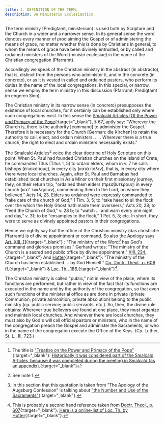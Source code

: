 ```yaml
---
title: 1. DEFINITION OF THE TERM.
description: De Ministerio Ecclesiastico.
---
```


The term ministry (Predigtamt, ministerium) is used both by Scripture and the Church in a wider and a narrower sense. In its general sense the word denotes every manner of proclaiming the Gospel or of administering the means of grace, no matter whether this is done by Christians in general, to whom the means of grace have been divinely entrusted, or by called and ordained ministers of the Word (ministri ecclesiae) in the name of the Christian congregation (Pfarramt).

Accordingly we speak of the Christian ministry in the abstract (in abstracto), that is, distinct from the persons who administer it, and in the concrete (in concreto), or as it is vested in called and ordained pastors, who perform its duties in the name of the local congregations. In this special, or narrow, sense we employ the term ministry in this discussion (Pfarramt; Predigtamt im engeren Sinn).

The Christian ministry in its narrow sense (in concreto) presupposes the existence of local churches, for it certainly can be established only where such congregations exist. In this sense the [Smalcald Articles (Of the Power and Primacy of the Pope](https://boc.confident.faith/tr-ppp-0067){:target="_blank"}, § 67[^1] aptly say: "Wherever the Church is, there is the authority [command] to administer the Gospel. Therefore it is necessary for the Church [German: die Kirchen] to retain the authority to call, elect, and ordain ministers. . . . Wherever there is a true church, the right to elect and ordain ministers necessarily exists."

The Smalcald Articles[^2] voice the clear doctrine of Holy Scripture on this point. When St. Paul had founded Christian churches on the island of Crete, he commanded Titus (Titus 1, 5) to ordain elders, whom in v. 7 he calls bishops (ἐπισκόπους), in every city (κατὰ  πόλιν), that is, in every city where there were local churches. Again, after St. Paul and Barnabas had established local churches in Asia Minor on their first missionary journey, they, on their return trip, "ordained them elders (πρεσβυτέρους) in every church (κατ' ἐκκλησίαν), commending them to the Lord, on whom they believed," Acts 14, 23. Elders so ordained were expressly commanded to "take care of the church of God," 1 Tim. 3, 5; to "take heed to all the flock over the which the Holy Ghost hath made them overseers," Acts 20, 28; to "feed the Church of God," v. 28 b; to "watch ... and warn every one night and day," v. 31; to be "ensamples to the flock," 1 Pet. 5, 3; etc. In short, they were to serve as divinely appointed pastors in their congregations.

Hence we rightly say that the office of the Christian ministry (das christliche Pfarramt) is of divine appointment or command. So also the Apology says [Art. XIII, 11](https://boc.confident.faith/ap-xiii-0011){:target="_blank"} : "The ministry of the Word[^3] has God's command and glorious promises." Gerhard writes: "The ministry of the Church is a sacred and public office by divine appointment." [XIII, 224.](https://boc.confident.faith/ap-xiii-0011){:target="_blank"} And [Hutter](https://books.google.com.ph/books/about/Loci_communes_theologici.html?id=ZRlnnQEACAAJ&redir_esc=y){:target="_blank"}: "The ministry of the Church has been established ... by God Himself." [Cp. Doctr. Theol., p. 606 ff.](https://archive.org/details/doctrinaltheolog00schmuoft/page/n615/mode/2up){:target="_blank"} & [Loc. Th., 186.](https://www.prdl.org/author_view.php?s=260&limit=20&a_id=572&sort=){:target="_blank"}[^4].

The Christian ministry is called "public," not in view of the place, where its functions are performed, but rather in view of the fact that its functions are executed in the name and by the authority of the congregation, so that even such functions of the ministerial office as are done in private (private Communion; private admonition; private absolution) belong to the public ministry (cp. public service; public servants, etc.). So, then, the divine rule obtains: Wherever true believers are found at one place, they must organize and maintain local churches. And wherever there are local churches, they must also by God's will call official pastors or ministers, who in the name of the congregation preach the Gospel and administer the Sacraments, or who in the name of the congregation execute the Office of the Keys. (Cp. Luther, St. L., III, 723.)

[^1]: The title is ["Treatise on the Power and Primacy of the Pope"](https://thebookofconcord.org/power-and-primacy-of-the-pope/){:target="_blank"}. [Historically it was considered part of the Smalcald Articles, because it was completed during the meeting in Smalcald (as an appendix).](https://en.wikipedia.org/wiki/Treatise_on_the_Power_and_Primacy_of_the_Pope#:~:text=The%20Tractate%20historically%20was%20considered,in%20the%20Book%20of%20Concord.){:target="_blank"}
[^2]: See note 1.
[^3]: In this section that this quotation is taken from "The Apology of the Augsburg Confession" is talking about ["the Number and Use of the Sacraments"](https://thebookofconcord.org/apology-of-the-augsburg-confession/article-xiii/){:target="_blank"}.
[^4]: This is probably a second hand reference taken from [Doctr. Theol., p. 607](https://archive.org/details/doctrinaltheolog00schmuoft/page/n615/mode/2up){:target="_blank"}. [Here is a online-list of Loc. Th. by Hutter](https://www.prdl.org/author_view.php?s=260&limit=20&a_id=572&sort=){:target="_blank"}.